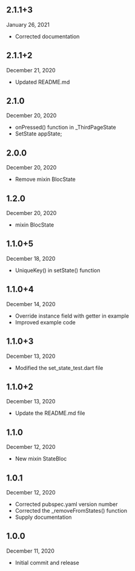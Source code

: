 ## 2.1.1+3
 January 26, 2021
- Corrected documentation

## 2.1.1+2
 December 21, 2020
- Updated README.md

## 2.1.0
 December 20, 2020
- onPressed() function in _ThirdPageState
- SetState appState;

## 2.0.0
 December 20, 2020
- Remove mixin BlocState

## 1.2.0
 December 20, 2020
- mixin BlocState

## 1.1.0+5
 December 18, 2020
- UniqueKey() in setState() function

## 1.1.0+4
 December 14, 2020
- Override instance field with getter in example
- Improved example code

## 1.1.0+3
 December 13, 2020
- Modified the set_state_test.dart file

## 1.1.0+2
 December 13, 2020
- Update the README.md file

## 1.1.0
 December 12, 2020
- New mixin StateBloc

## 1.0.1
 December 12, 2020
- Corrected pubspec.yaml version number
- Corrected the _removeFromStates() function
- Supply documentation

## 1.0.0
 December 11, 2020
- Initial commit and release

